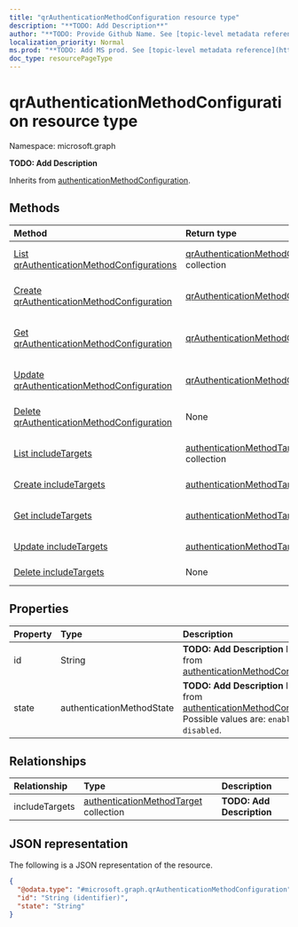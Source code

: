 ```yaml
---
title: "qrAuthenticationMethodConfiguration resource type"
description: "**TODO: Add Description**"
author: "**TODO: Provide Github Name. See [topic-level metadata reference](https://msgo.azurewebsites.net/add/document/guidelines/metadata.html#topic-level-metadata)**"
localization_priority: Normal
ms.prod: "**TODO: Add MS prod. See [topic-level metadata reference](https://msgo.azurewebsites.net/add/document/guidelines/metadata.html#topic-level-metadata)**"
doc_type: resourcePageType
---
```


# qrAuthenticationMethodConfiguration resource type

Namespace: microsoft.graph

**TODO: Add Description**


Inherits from [authenticationMethodConfiguration](../resources/authenticationmethodconfiguration.md).

## Methods
|Method|Return type|Description|
|:---|:---|:---|
|[List qrAuthenticationMethodConfigurations](../api/qrauthenticationmethodconfiguration-list.md)|[qrAuthenticationMethodConfiguration](../resources/qrauthenticationmethodconfiguration.md) collection|Get a list of the [qrAuthenticationMethodConfiguration](../resources/qrauthenticationmethodconfiguration.md) objects and their properties.|
|[Create qrAuthenticationMethodConfiguration](../api/qrauthenticationmethodconfiguration-create.md)|[qrAuthenticationMethodConfiguration](../resources/qrauthenticationmethodconfiguration.md)|Create a new [qrAuthenticationMethodConfiguration](../resources/qrauthenticationmethodconfiguration.md) object.|
|[Get qrAuthenticationMethodConfiguration](../api/qrauthenticationmethodconfiguration-get.md)|[qrAuthenticationMethodConfiguration](../resources/qrauthenticationmethodconfiguration.md)|Read the properties and relationships of a [qrAuthenticationMethodConfiguration](../resources/qrauthenticationmethodconfiguration.md) object.|
|[Update qrAuthenticationMethodConfiguration](../api/qrauthenticationmethodconfiguration-update.md)|[qrAuthenticationMethodConfiguration](../resources/qrauthenticationmethodconfiguration.md)|Update the properties of a [qrAuthenticationMethodConfiguration](../resources/qrauthenticationmethodconfiguration.md) object.|
|[Delete qrAuthenticationMethodConfiguration](../api/qrauthenticationmethodconfiguration-delete.md)|None|Deletes a [qrAuthenticationMethodConfiguration](../resources/qrauthenticationmethodconfiguration.md) object.|
|[List includeTargets](../api/qrauthenticationmethodconfiguration-list-includetargets.md)|[authenticationMethodTarget](../resources/authenticationmethodtarget.md) collection|Get the authenticationMethodTarget resources from the includeTargets navigation property.|
|[Create includeTargets](../api/qrauthenticationmethodconfiguration-post-includetargets.md)|[authenticationMethodTarget](../resources/authenticationmethodtarget.md)|Create a new authenticationMethodTarget object.|
|[Get includeTargets](../api/qrauthenticationmethodconfiguration-get-authenticationmethodtarget.md)|[authenticationMethodTarget](../resources/authenticationmethodtarget.md)|Read the properties and relationships of an [authenticationMethodTarget](../resources/authenticationmethodtarget.md) object.|
|[Update includeTargets](../api/qrauthenticationmethodconfiguration-update-includetargets.md)|[authenticationMethodTarget](../resources/authenticationmethodtarget.md)|Update the properties of an includeTargets object.|
|[Delete includeTargets](../api/qrauthenticationmethodconfiguration-delete-includetargets.md)|None|Delete an [authenticationMethodTarget](../resources/authenticationmethodtarget.md) object.|

## Properties
|Property|Type|Description|
|:---|:---|:---|
|id|String|**TODO: Add Description** Inherited from [authenticationMethodConfiguration](../resources/authenticationmethodconfiguration.md)|
|state|authenticationMethodState|**TODO: Add Description** Inherited from [authenticationMethodConfiguration](../resources/authenticationmethodconfiguration.md). Possible values are: `enabled`, `disabled`.|

## Relationships
|Relationship|Type|Description|
|:---|:---|:---|
|includeTargets|[authenticationMethodTarget](../resources/authenticationmethodtarget.md) collection|**TODO: Add Description**|

## JSON representation
The following is a JSON representation of the resource.
<!-- {
  "blockType": "resource",
  "keyProperty": "id",
  "@odata.type": "microsoft.graph.qrAuthenticationMethodConfiguration",
  "baseType": "microsoft.authMethodPolicy.authenticationMethodConfiguration",
  "openType": false
}
-->
``` json
{
  "@odata.type": "#microsoft.graph.qrAuthenticationMethodConfiguration",
  "id": "String (identifier)",
  "state": "String"
}
```


